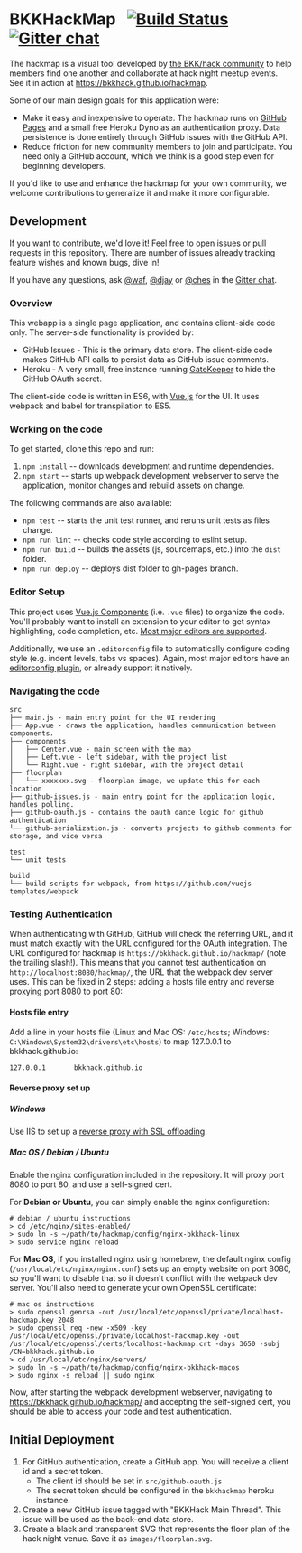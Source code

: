# BKKHackMap &nbsp; [![Build Status][build badge]][build link] [![Gitter chat][chat badge]][chat link]

The hackmap is a visual tool developed by [the BKK/hack community][BKK/hack] to help members find one another and collaborate at hack night meetup events. See it in action at <https://bkkhack.github.io/hackmap>.

Some of our main design goals for this application were:

  - Make it easy and inexpensive to operate. The hackmap runs on [GitHub Pages] and a small free Heroku Dyno as an authentication proxy. Data persistence is done entirely through GitHub issues with the GitHub API.
  - Reduce friction for new community members to join and participate. You need only a GitHub account, which we think is a good step even for beginning developers.

If you'd like to use and enhance the hackmap for your own community, we welcome contributions to generalize it and make it more configurable.

[GitHub Pages]: https://pages.github.com/

## Development

If you want to contribute, we'd love it! Feel free to open issues or pull requests in this repository. There are number of issues already tracking feature wishes and known bugs, dive in!

If you have any questions, ask [@waf], [@djay] or [@ches] in the [Gitter chat][chat link].

### Overview

This webapp is a single page application, and contains client-side code only. The server-side functionality is provided by:

- GitHub Issues - This is the primary data store. The client-side code makes GitHub API calls to persist data as GitHub issue comments.
- Heroku - A very small, free instance running [GateKeeper](https://github.com/prose/gatekeeper) to hide the GitHub OAuth secret.

The client-side code is written in ES6, with [Vue.js](https://vuejs.org/) for the UI. It uses webpack and babel for transpilation to ES5.

### Working on the code

To get started, clone this repo and run:

1. `npm install` -- downloads development and runtime dependencies.
2. `npm start` -- starts up webpack development webserver to serve the application, monitor changes and rebuild assets on change.

The following commands are also available:

- `npm test` -- starts the unit test runner, and reruns unit tests as files change.
- `npm run lint` -- checks code style according to eslint setup.
- `npm run build` -- builds the assets (js, sourcemaps, etc.) into the `dist` folder.
- `npm run deploy` -- deploys dist folder to gh-pages branch.

### Editor Setup

This project uses [Vue.js Components](https://vuejs.org/v2/guide/single-file-components.html) (i.e. `.vue` files) to organize
the code. You'll probably want to install an extension to your editor to get syntax highlighting, code completion, etc.
[Most major editors are supported](https://github.com/vuejs/awesome-vue#source-code-editing).

Additionally, we use an `.editorconfig` file to automatically configure coding style (e.g. indent levels, tabs vs spaces).
Again, most major editors have an [editorconfig plugin](http://editorconfig.org/#download), or already support it natively.

### Navigating the code

```
src
├── main.js - main entry point for the UI rendering
├── App.vue - draws the application, handles communication between components.
├── components
│   ├── Center.vue - main screen with the map
│   ├── Left.vue - left sidebar, with the project list
│   └── Right.vue - right sidebar, with the project detail
├── floorplan
│   └── xxxxxxx.svg - floorplan image, we update this for each location
├── github-issues.js - main entry point for the application logic, handles polling.
├── github-oauth.js - contains the oauth dance logic for github authentication
└── github-serialization.js - converts projects to github comments for storage, and vice versa

test
└── unit tests

build
└── build scripts for webpack, from https://github.com/vuejs-templates/webpack
```

### Testing Authentication

When authenticating with GitHub, GitHub will check the referring URL, and it must match exactly with the URL configured for the OAuth integration. The URL configured for hackmap is `https://bkkhack.github.io/hackmap/` (note the trailing slash!). This means that you cannot test authentication on `http://localhost:8080/hackmap/`, the URL that the webpack dev server uses. This can be fixed in 2 steps: adding a hosts file entry and reverse proxying port 8080 to port 80:

#### Hosts file entry

Add a line in your hosts file (Linux and Mac OS: `/etc/hosts`; Windows: `C:\Windows\System32\drivers\etc\hosts`) to map 127.0.0.1 to bkkhack.github.io:

```
127.0.0.1       bkkhack.github.io
```

#### Reverse proxy set up

##### Windows

Use IIS to set up a [reverse proxy with SSL offloading](https://blogs.msdn.microsoft.com/friis/2016/08/25/setup-iis-with-url-rewrite-as-a-reverse-proxy-for-real-world-apps/).

##### Mac OS / Debian / Ubuntu

Enable the nginx configuration included in the repository. It will proxy port 8080 to port 80, and use a self-signed cert.

For **Debian or Ubuntu**, you can simply enable the nginx configuration:

```
# debian / ubuntu instructions
> cd /etc/nginx/sites-enabled/
> sudo ln -s ~/path/to/hackmap/config/nginx-bkkhack-linux
> sudo service nginx reload
```

For **Mac OS**, if you installed nginx using homebrew, the default nginx config (`/usr/local/etc/nginx/nginx.conf`) sets up an empty website on port 8080, so you'll want to disable that so it doesn't conflict with the webpack dev server. You'll also need to generate your own OpenSSL certificate:

```
# mac os instructions
> sudo openssl genrsa -out /usr/local/etc/openssl/private/localhost-hackmap.key 2048
> sudo openssl req -new -x509 -key /usr/local/etc/openssl/private/localhost-hackmap.key -out /usr/local/etc/openssl/certs/localhost-hackmap.crt -days 3650 -subj /CN=bkkhack.github.io
> cd /usr/local/etc/nginx/servers/
> sudo ln -s ~/path/to/hackmap/config/nginx-bkkhack-macos
> sudo nginx -s reload || sudo nginx
```

Now, after starting the webpack development webserver, navigating to https://bkkhack.github.io/hackmap/ and accepting the self-signed cert, you should be able to access your code and test authentication.

## Initial Deployment

1. For GitHub authentication, create a GitHub app. You will receive a client id and a secret token.
    - The client id should be set in `src/github-oauth.js`
    - The secret token should be configured in the `bkkhackmap` heroku instance.
2. Create a new GitHub issue tagged with "BKKHack Main Thread". This issue will be used as the back-end data store.
3. Create a black and transparent SVG that represents the floor plan of the hack night venue. Save it as `images/floorplan.svg`.


[build badge]: https://travis-ci.org/bkkhack/hackmap.svg?branch=master
[build link]: https://travis-ci.org/bkkhack/hackmap
[chat badge]: https://badges.gitter.im/bkkhack/hackmap.svg
[chat link]: https://gitter.im/bkkhack/hackmap
[BKK/hack]: https://www.meetup.com/bkkhack/
[@waf]: https://github.com/waf
[@djay]: https://github.com/djay
[@ches]: https://github.com/ches
